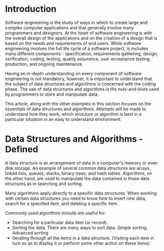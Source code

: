 # Introduction

Software engineering is the study of ways in which to create large and complex computer applications and that generally involve many programmers and designers. At the heart of software engineering is with the overall design of the applications and on the creation of a design that is based on the needs and requirements of end users. While software engineering involves the full life cycle of a software project, is includes many different components - specification, requirements gathering, design, verification, coding, testing, quality assurance, user acceptance testing, production, and ongoing maintenance.

Having an in-depth understanding on every component of software engineering is not mandatory, however, it is important to understand that the subject of data structures and algorithms is concerned with the coding phase. The use of data structures and algorithms is the nuts-and-blots used by programmers to store and manipulate data.

This article, along with the other examples in this section focuses on the essentials of data structures and algorithms. Attempts will be made to understand how they work, which structure or algorithm is best in a particular situation in an easy to understand environment.

# Data Structures and Algorithms - Defined

A data structure is an arrangement of data in a computer's memory or even disk storage. An example of several common data structures are arrays, linked lists, queues, stacks, binary trees, and hash tables. Algorithms, on the other hand, are used to manipulate the data contained in these data structures as in searching and sorting.

Many algorithms apply directly to a specific data structures. When working with certain data structures you need to know how to insert new data, search for a specified item, and deleting a specific item.

Commonly used algorithms include are useful for:

* Searching for a particular data item (or record).
* Sorting the data. There are many ways to sort data. Simple sorting, Advanced sorting
* Iterating through all the items in a data structure. (Visiting each item in turn so as to display it or perform some other action on these items)